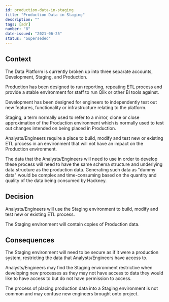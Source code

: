 ```yaml
---
id: production-data-in-staging
title: "Production Data in Staging"
description: ""
tags: [adr]
number: "8"
date-issued: "2021-06-25"
status: "Superseded"
---
```


## Context

The Data Platform is currently broken up into three separate accounts, Development, Staging, and Production.

Production has been designed to run reporting, repeating ETL process and provide a stable environment for staff to run Qlik
or other BI tools against.

Development has been designed for engineers to independently test out new features, functionality or
infrastructure relating to the platform.

Staging, a term normally used to refer to a mirror, clone or close approximation of the Production environment which is
normally used to test out changes intended on being placed in Production.

Analysts/Engineers require a place to build, modify and test new or existing ETL process in an environment that will not
have an impact on the Production environment.

The data that the Analysts/Engineers will need to use in order to develop these process will need to have the same
schema structure and underlying data structure as the production data. Generating such data as "dummy data" would be
complex and time-consuming based on the quantity and quality of the data being consumed by Hackney.

## Decision

Analysts/Engineers will use the Staging environment to build, modify and test new or existing ETL process.

The Staging environment will contain copies of Production data.

## Consequences

The Staging environment will need to be secure as if it were a production system, restricting the data that
Analysts/Engineers have access to.

Analysts/Engineers may find the Staging environment restrictive when developing new processes as they may not have
access to data they would like to have access to but do not have permission to access.

The process of placing production data into a Staging environment is not common and may confuse new engineers brought
onto project.
